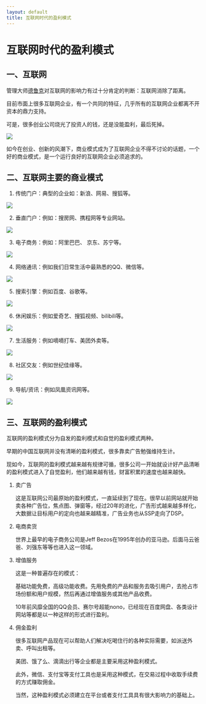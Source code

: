 ```yaml
---
layout: default
title: 互联网时代的盈利模式
---
```


# 互联网时代的盈利模式

## 一、互联网

管理大师[德鲁克](https://en.wikipedia.org/wiki/Peter_Drucker)对互联网的影响力有过十分肯定的判断：互联网消除了距离。

目前市面上很多互联网企业，有一个共同的特征，几乎所有的互联网企业都离不开资本的鼎力支持。

可是，很多创业公司烧光了投资人的钱，还是没能盈利，最后死掉。

![](http://img2.ctoutiao.com/uploads/2015/12/a6d533d5da273854659556a0b9417e22.jpg)

如今在创业、创新的风潮下，商业模式成为了互联网企业不得不讨论的话题，一个好的商业模式，是一个运行良好的互联网企业必须追求的。

## 二、互联网主要的商业模式

1)  传统门户：典型的企业如：新浪、网易、搜狐等。

![](http://pic11.photophoto.cn/20090422/0007019908378976_b.jpg)

2)  垂直门户：例如：搜房网、携程网等专业网站。

![](http://crawler-fs.intsig.net/camfs/download?filename=10005_2f5421d054b85920f18f84f755bcfc5a_avatar.jpeg)

3)  电子商务：例如：阿里巴巴、 京东、苏宁等。

![](https://ss1.bdstatic.com/70cFvXSh_Q1YnxGkpoWK1HF6hhy/it/u=2110026833,1621393574&fm=26&gp=0.jpg)

4)  网络通讯：例如我们日常生活中最熟悉的QQ、微信等。

![](http://upload.0745news.cn/2017/0113/1484278807105.jpg)

5)  搜索引擎：例如百度、谷歌等。

![](http://img.mp.itc.cn/upload/20160527/05505834e7544f7b88b8b93c24a4a114_th.jpg)

6)  休闲娱乐：例如爱奇艺、搜狐视频、bilibili等。

![](https://i0.hdslb.com/bfs/article/e02749a6096b208fda5742884802adb982a00eda.png@714w_530h.webp)

7)  生活服务：例如嘀嘀打车、美团外卖等。

![](https://images.liqucn.com/img/h97/h83/img_localize_912454092ecdbe33e80aa9bf6f4dc880_560x350.jpg)

8)  社区交友：例如世纪佳缘等。

![](http://n.sinaimg.cn/finance/transform/20160513/QvSA-fxsenvm0376771.jpg)

9) 导航/资讯：例如凤凰资讯网等。

![](http://s14.sinaimg.cn/large/002YCMSRzy6NjI2SHFPfd)

## 三、互联网的盈利模式

互联网的盈利模式分为自发的盈利模式和自觉的盈利模式两种。

早期的中国互联网并没有清晰的盈利模式，很多靠卖广告勉强维持生计。

现如今，互联网的盈利模式越来越有规律可循，很多公司一开始就设计好产品清晰的盈利模式进入了自觉盈利，他们越来越有钱，财富积累的速度也越来越快。

1) 卖广告

    这是互联网公司最原始的盈利模式，一直延续到了现在。很早以前网站就开始卖各种广告位，焦点图、弹窗等，经过20年的进化，广告形式越来越多样化，大数据让目标用户的定向也越来越精准，广告业务也从SSP走向了DSP。

2) 电商卖货

    世界上最早的电子商务公司是Jeff Bezos在1995年创办的亚马逊。后面马云爸爸、刘强东等等也进入这一领域。

3) 增值服务

    这是一种普遍存在的模式：

    基础功能免费，高级功能收费。先用免费的产品和服务去吸引用户，去抢占市场份额和用户规模，然后再通过增值服务或其他产品收费。

    10年前风靡全国的QQ会员、赛尔号超能nono，已经现在百度网盘、各类设计网站等都是以一种这样的形式进行盈利。

4)  佣金盈利

    很多互联网产品现在可以帮助人们解决吃喝住行的各种实际需要，如派送外卖、呼叫出租等。
    
    美团、饿了么、滴滴出行等企业都是主要采用这种盈利模式。
    
    此外，微信、支付宝等支付工具也是采用这种模式，在交易过程中收取手续费的方式赚取佣金。
    
    当然，这种盈利模式必须建立在平台或者支付工具具有很大影响力的基础上。